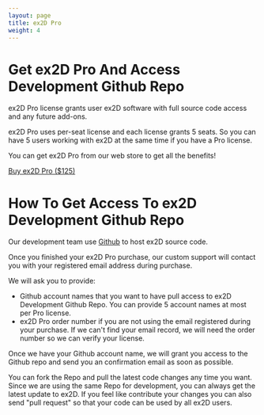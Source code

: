 ```yaml
---
layout: page
title: ex2D Pro
weight: 4
---
```


# Get ex2D Pro And Access Development Github Repo

ex2D Pro license grants user ex2D software with full source code access and any future add-ons.

ex2D Pro uses per-seat license and each license grants 5 seats. So you can have 5 users working with ex2D at the same time if you have
 a Pro license.

You can get ex2D Pro from our web store to get all the benefits!

<a href="http://sites.fastspring.com/exdev/product/ex2dpro" class="downloadBtn">Buy ex2D Pro ($125)</a>


# How To Get Access To ex2D Development Github Repo

Our development team use [Github][1] to host ex2D source code.

[1]: http://github.com

Once you finished your ex2D Pro purchase, our custom support will contact you with your registered email address during purchase.

We will ask you to provide:

- Github account names that you want to have pull access to ex2D Development Github Repo. You can provide 5 account names at most per Pro license.
- ex2D Pro order number if you are not using the email registered during your purchase. If we can't find your email record, we will need the order number
so we can verify your license.

Once we have your Github account name, we will grant you access to the Github repo and send you an confirmation email as soon as possible. 

You can fork the Repo and pull the latest code changes any time you want. Since we are using the same Repo for development, you can always
 get the latest update to ex2D. If you feel like contribute your changes you can also send "pull request" so that your code can be used by all ex2D users.
